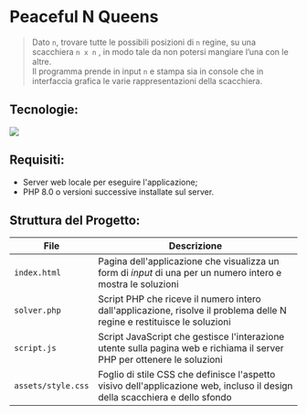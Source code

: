 # Peaceful N Queens
> Dato `n`, trovare tutte le possibili posizioni di `n` regine, su una scacchiera `n x n` , in modo tale da non potersi mangiare l’una con le altre.<br>
Il programma prende in input `n` e stampa sia in console che in interfaccia grafica le varie rappresentazioni della scacchiera.

## Tecnologie: 
<p>
  <a href="https://skillicons.dev">
    <img src="https://skillicons.dev/icons?i=php,js,css,html,md,github&perline=7" />
  </a>
</p>

## Requisiti:
- Server web locale per eseguire l'applicazione;
- PHP 8.0 o versioni successive installate sul server.

## Struttura del Progetto:
| File | Descrizione |
| ---     | ---   |
| `index.html` | Pagina dell'applicazione che visualizza un form di *input* di una per un numero intero e mostra le soluzioni|
| `solver.php` | Script PHP che riceve il numero intero dall'applicazione, risolve il problema delle N regine e restituisce le soluzioni |
| `script.js` | Script JavaScript che gestisce l'interazione utente sulla pagina web e richiama il server PHP per ottenere le soluzioni |
| `assets/style.css` | Foglio di stile CSS che definisce l'aspetto visivo dell'applicazione web, incluso il design della scacchiera e dello sfondo |